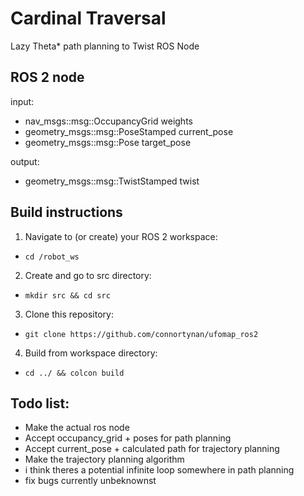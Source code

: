 # Cardinal Traversal
Lazy Theta* path planning to Twist ROS Node

## ROS 2 node 
input:
- nav_msgs::msg::OccupancyGrid weights
- geometry_msgs::msg::PoseStamped current_pose
- geometry_msgs::msg::Pose target_pose

output:
- geometry_msgs::msg::TwistStamped twist

## Build instructions
1. Navigate to (or create) your ROS 2 workspace:
- `cd /robot_ws`
2. Create and go to src directory:
- `mkdir src && cd src`
3. Clone this repository:
- `git clone https://github.com/connortynan/ufomap_ros2`
4. Build from workspace directory:
- `cd ../ && colcon build`

## Todo list:
- Make the actual ros node
- Accept occupancy_grid + poses for path planning
- Accept current_pose + calculated path for trajectory planning
- Make the trajectory planning algorithm
- i think theres a potential infinite loop somewhere in path planning
- fix bugs currently unbeknownst
